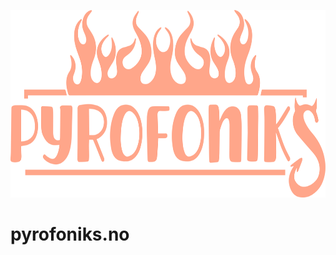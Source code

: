 <p align="center" style="fill: #a53a3a">
<img src="https://raw.githubusercontent.com/helgeh/pyrofoniks/main/src/assets/logo.svg" alt="logo" width="600" height="300" />
</p>

# pyrofoniks.no
